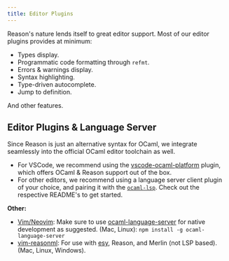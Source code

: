 ```yaml
---
title: Editor Plugins
---
```


Reason's nature lends itself to great editor support. Most of our editor plugins provides at minimum:

- Types display.
- Programmatic code formatting through `refmt`.
- Errors & warnings display.
- Syntax highlighting.
- Type-driven autocomplete.
- Jump to definition.

And other features.

## Editor Plugins & Language Server

Since Reason is just an alternative syntax for OCaml, we integrate seamlessly into the official OCaml editor toolchain as well.

- For VSCode, we recommend using the [vscode-ocaml-platform](https://github.com/ocamllabs/vscode-ocaml-platform) plugin, which offers OCaml & Reason support out of the box.
- For other editors, we recommend using a language server client plugin of your choice, and pairing it with the [`ocaml-lsp`](https://github.com/ocaml/ocaml-lsp). Check out the respective README's to get started.

**Other:**

- [Vim/Neovim](https://github.com/reasonml-editor/vim-reason-plus): Make sure to use [ocaml-language-server](https://www.npmjs.com/package/ocaml-language-server) for native development as suggested. (Mac, Linux): `npm install -g ocaml-language-server`
- [vim-reasonml](https://github.com/jordwalke/vim-reasonml): For use with [esy](https://esy.sh/), Reason, and Merlin (not LSP based). (Mac, Linux, Windows).
